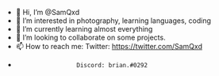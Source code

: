- 👋 Hi, I’m @SamQxd
- 👀 I’m interested in photography, learning languages, coding
- 🌱 I’m currently learning almost everything
- 💞️ I’m looking to collaborate on some projects.
- 📫 How to reach me: Twitter: https://twitter.com/SamQxd
-                      Discord: brian.#0292

<!---
SamQxd/SamQxd is a ✨ special ✨ repository because its `README.md` (this file) appears on your GitHub profile.
You can click the Preview link to take a look at your changes.
--->

